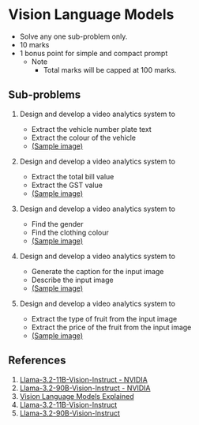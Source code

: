 # Vision Language Models
- Solve any one sub-problem only.
- 10 marks
- 1 bonus point for simple and compact prompt
  - Note
    - Total marks will be capped at 100 marks.
      
## Sub-problems 
1. Design and develop a video analytics system to
   - Extract the vehicle number plate text
   - Extract the colour of the vehicle
   - [(Sample image)](ANPR/Sample.png)
     
2. Design and develop a video analytics system to
   - Extract the total bill value
   - Extract the GST value
   - [(Sample image)](VLM/RestaurantInvoice.jpg)

3. Design and develop a video analytics system to
   - Find the gender
   - Find the clothing colour
   - [(Sample image)](Face/Sample.jpg)

4. Design and develop a video analytics system to
   - Generate the caption for the input image
   - Describe the input image 
   - [(Sample image)](Caption/Caption.jpg)

5. Design and develop a video analytics system to
   - Extract the type of fruit from the input image
   - Extract the price of the fruit from the input image
   - [(Sample image)](Price/Price.png)

## References
1. [Llama-3.2-11B-Vision-Instruct - NVIDIA](https://build.nvidia.com/meta/llama-3.2-11b-vision-instruct)
2. [Llama-3.2-90B-Vision-Instruct - NVIDIA](https://build.nvidia.com/meta/llama-3.2-90b-vision-instruct)
3. [Vision Language Models Explained](https://huggingface.co/blog/vlms)
4. [Llama-3.2-11B-Vision-Instruct](https://huggingface.co/meta-llama/Llama-3.2-11B-Vision-Instruct)
5. [Llama-3.2-90B-Vision-Instruct](https://huggingface.co/meta-llama/Llama-3.2-90B-Vision-Instruct)

